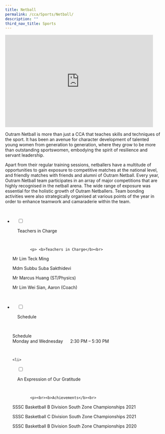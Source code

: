 ```yaml
---
title: Netball
permalink: /cca/Sports/Netball/
description: ""
third_nav_title: Sports
---
```

<iframe allowfullscreen="true" height="299" width="480" frameborder="0" src="https://docs.google.com/presentation/d/e/2PACX-1vTT5LnDZHbDfj5lTflc4ZAdu5H5ijDN7582MPRuDsEU9HVGY_2hhYfY-rulZ1p8IAY0Ss3DrvjkAGpY/embed?start=false&amp;loop=false&amp;delayms=3000"></iframe>

Outram Netball is more than just a CCA that teaches skills and techniques of the sport. It has been an avenue for character development of talented young women from generation to generation, where they grow to be more than outstanding sportswomen, embodying the spirit of resilience and servant leadership.&nbsp;

Apart from their regular training sessions, netballers have a multitude of opportunities to gain exposure to competitive matches at the national level, and friendly matches with friends and alumni of Outram Netball. Every year, Outram Netball team participates in an array of major competitions that are highly recognised in the netball arena. The wide range of exposure was essential for the holistic growth of Outram Netballers. Team bonding activities were also strategically organised at various points of the year in order to enhance teamwork and camaraderie within the team.

<ul class="jekyllcodex_accordion">

  <li>

    <input type="checkbox" id="accordion1">

    <label for="accordion1">Teachers in Charge</label>

    <div>

			<p> <b>Teachers in Charge</b><br>
				
Mr Lim Teck Ming<br>

Mdm Subbu Suba Sakthidevi<br>

Mr Marcus Huang (ST/Physics)<br>

Mr Lim Wei Sian, Aaron (Coach)<br>
			
</p>

    </div>

</li>
	<li>

    <input type="checkbox" id="accordion2">

    <label for="accordion2">Schedule </label>

    <div>

<p>Schedule<br> 
Monday and Wednesday      2:30 PM – 5:30 PM			<br></p>

    </div>

</li>
	
	<li>

    <input type="checkbox" id="accordion3">

    <label for="accordion3">An Expression of Our Gratitude</label>

    <div>

			<p><br><b>Achievements</b><br>
SSSC Basketball B Division South Zone Championships 2021<br> 
				
SSSC Basketball C Division South Zone Championships 2021<br>  
  
SSSC Basketball B Division South Zone Championships 2020<br>
			</p>
			
    </div>

</li>
	
	

	
</ul>